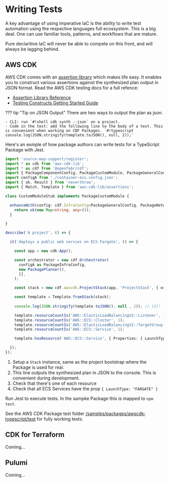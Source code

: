 # Writing Tests

A key advantage of using imperative IaC is the ability to write test automation using the respective languages full ecossystem. This is a big deal. One can use familiar tools, patterns, and workflows that are mature.

Pure declaritive IaC will never be able to compete on this front, and will always be lagging behind.

## AWS CDK

AWS CDK comes with an [assertion library](https://docs.aws.amazon.com/cdk/api/v2/docs/aws-cdk-lib.assertions-readme.html) which makes life easy. It enables you to construct various assertions against the synthesized plan output in JSON format. Read the AWS CDK testing docs for a full refence:

- [Assertion Library Reference](https://docs.aws.amazon.com/cdk/api/v2/docs/aws-cdk-lib.assertions-readme.html)
- [Testing Constructs Getting Started Guide](https://docs.aws.amazon.com/cdk/v2/guide/testing.html)

??? tip "Tip on JSON Output"
    There are two ways to output the plan as json.

    - CLI: run `#!shell cdk synth --json` on a project.
    - Code in the test: add the following line to the body of a test. This is convenient when working on CDF Packages. `#!typescript console.log(JSON.stringify(template.toJSON(), null, 2));`

Here's an exmple of how package authors can write tests for a TypeScript Package with Jest.

```typescript title="service-container-ecs.test.ts" linenums="1"
import 'source-map-support/register';
import * as cdk from 'aws-cdk-lib';
import * as cdf from '@openfabr/cdf';
import { PackageComponentConfig, PackageCustomModule, PackageGeneralConfig, PackageInfraConfig, PackageInfraPlanConstructs, PackageNetworkConfig, PackagePlanner, PackageRelationConfig, PackageServiceConfig } from '../src/package-config';
import configA from './container-ecs.config.json';
import { ok, Result } from 'neverthrow';
import { Match, Template } from 'aws-cdk-lib/assertions';

class CustomModuleStub implements PackageCustomModule {

  enhanceWith(config: cdf.InfraConfig<PackageGeneralConfig, PackageNetworkConfig, PackageComponentConfig, PackageServiceConfig, PackageRelationConfig>, result: cdf.InfraPlan<PackageInfraPlanConstructs>, scope: any): Result<cdf.InfraPlanOutputs, cdf.PlanError> {
    return ok(new Map<string, any>());
  }

}

describe('A project', () => {

  it('deploys a public web servies on ECS Fargate', () => {

    const app = new cdk.App();

    const orchestrator = new cdf.Orchestrator( 
      configA as PackageInfraConfig,
      new PackagePlanner(),
      [],
    );

    const stack = new cdf.awscdk.ProjectStack(app, 'ProjectStack', { orchestrator }); //(1)!

    const template = Template.fromStack(stack);
    
    console.log(JSON.stringify(template.toJSON(), null , 2)); // (2)!

    template.resourceCountIs('AWS::ElasticLoadBalancingV2::Listener', 1); // (3)!
    template.resourceCountIs('AWS::ECS::Cluster', 1);
    template.resourceCountIs('AWS::ElasticLoadBalancingV2::TargetGroup', 1);
    template.resourceCountIs('AWS::ECS::Service', 1);

    template.hasResource('AWS::ECS::Service', { Properties: { LaunchType: "FARGATE" } }); // (4)!

  });
});

```

1. Setup a `Stack` instance, same as the project bootstrap where the Package is used for real.
2. This line outputs the synthesized plan in JSON to the console. This is convenient during development.
3. Check that there's one of each resource
4. Check that all ECS Services have the prop `{ LaunchType: "FARGATE" }`

Run Jest to execute tests. In the sampke Package this is mapped to `npm test`. 

See the AWS CDK Package test folder [/samples/packages/awscdk-typescript/test](../../samples/packages/awscdk-typescript/test) for fully working tests.

## CDK for Terraform

Coming...

## Pulumi

Coming...


